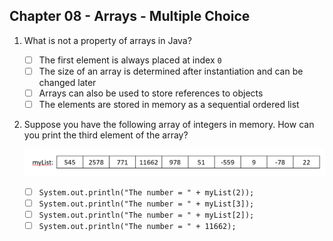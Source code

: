 ## Chapter 08 - Arrays - Multiple Choice

1. What is not a property of arrays in Java?

    * [ ] The first element is always placed at index `0`
    * [ ] The size of an array is determined after instantiation and can be changed later
    * [ ] Arrays can also be used to store references to objects
    * [ ] The elements are stored in memory as a sequential ordered list

2. Suppose you have the following array of integers in memory. How can you print the third element of the array?

    ![Array of ints](./img/my_list.png)

   * [ ] `System.out.println("The number = " + myList(2));`
   * [ ] `System.out.println("The number = " + myList[3]);`
   * [ ] `System.out.println("The number = " + myList[2]);`
   * [ ] `System.out.println("The number = " + 11662);`
